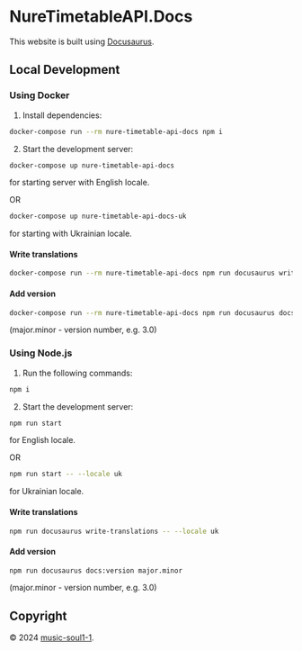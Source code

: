 # NureTimetableAPI.Docs

This website is built using [Docusaurus](https://docusaurus.io/).

## Local Development

### Using Docker

1. Install dependencies:

```bash
docker-compose run --rm nure-timetable-api-docs npm i
```

2. Start the development server:

```bash
docker-compose up nure-timetable-api-docs
```
for starting server with English locale.

OR

```bash
docker-compose up nure-timetable-api-docs-uk
```
for starting with Ukrainian locale.

#### Write translations

```bash
docker-compose run --rm nure-timetable-api-docs npm run docusaurus write-translations -- --locale uk
```

#### Add version

```bash
docker-compose run --rm nure-timetable-api-docs npm run docusaurus docs:version major.minor
```
(major.minor - version number, e.g. 3.0)

### Using Node.js

1. Run the following commands:

```bash
npm i
```

2. Start the development server:

```bash
npm run start
```
for English locale.

OR

```bash
npm run start -- --locale uk
```
for Ukrainian locale.

#### Write translations

```bash
npm run docusaurus write-translations -- --locale uk
```

#### Add version

```bash
npm run docusaurus docs:version major.minor
```
(major.minor - version number, e.g. 3.0)


## Copyright

© 2024 [music-soul1-1](https://github.com/music-soul1-1).